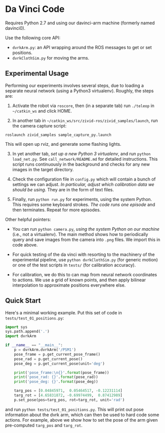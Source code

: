 # Da Vinci Code

Requires Python 2.7 and using our davinci-arm machine (formerly named davinci0).

Use the following core API:

- `dvrkArm.py`: an API wrapping around the ROS messages to get or set positions.
- `dvrkClothSim.py` for moving the arms.

## Experimental Usage

Performing our experiments involves several steps, due to loading a separate
neural network (using a Python3 virtualenv). Roughly, the steps are:

1. Activate the robot via `roscore`, then (in a separate tab) run `./teleop` in
`~/catkin_ws` and click HOME.

2. In another tab in `~/catkin_ws/src/zivid-ros/zivid_samples/launch`, run the
camera capture script:

  ```
  roslaunch zivid_samples sample_capture_py.launch 
  ```

  This will open up rviz, and generate some flashing lights.

3. In yet another tab, *set up a new Python 3 virtualenv*, and run `python
load_net.py`. See `call_network/README.md` for detailed instructions.  This
script runs continuously in the background and checks for any new images in the
target directory.

4. Check the configuration file in `config.py` which will contain a bunch of
settings we can adjust. *In particular, adjust which calibration data we should
be using*. They are in the form of text files.

5. Finally, run `python run.py` for experiments, using the system Python. This
requires some keyboard strokes. *The code runs one episode* and then terminates.
Repeat for more episodes.

Other helpful pointers:

- You can run `python camera.py`, *using the system Python on our machine*
  (i.e., not a virtualenv). The main method shows how to periodically query and
  save images from the camera into `.png` files.  We import this in code above.

- For quick testing of the da vinci with resorting to the machinery of the
  experimental pipeline, use `python dvrkClothSim.py` (for generic motion) or
  one of the test scripts in `tests/` (for calibration accuracy).

- For calibration, we do this to can map from neural network coordinates to
  actions. We use a grid of known points, and then apply bilinear interpolation
  to approximate positions everywhere else.


## Quick Start

Here's a minimal working example. Put this set of code in `tests/test_01_positions.py`:

```python
import sys
sys.path.append('.')
import dvrkArm

if __name__ == "__main__":
    p = dvrkArm.dvrkArm('/PSM1')
    pose_frame = p.get_current_pose_frame()
    pose_rad = p.get_current_pose()
    pose_deg = p.get_current_pose(unit='deg')

    print('pose_frame:\n{}'.format(pose_frame))
    print('pose_rad: {}'.format(pose_rad))
    print('pose_deg: {}'.format(pose_deg))

    targ_pos = [0.04845971,  0.05464517, -0.12231114]
    targ_rot = [4.65831872, -0.69974499,  0.87412989]
    p.set_pose(pos=targ_pos, rot=targ_rot, unit='rad')
```

and run `python tests/test_01_positions.py`. This will print out pose
information about the dvrk arm, which can then be used to hard code some
actions. For example, above we show how to set the pose of the arm given
pre-computed `targ_pos` and `targ_rot`.


